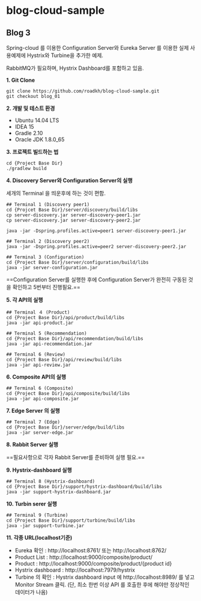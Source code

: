 # blog-cloud-sample

## Blog 3

Spring-cloud 를 이용한 Configuration Server와 Eureka Server 를 이용한 실제 사용예제에 Hystrix와 Turbine을 추가한 예제.

RabbitMQ가 필요하며, Hystrix Dashboard를 포함하고 있음.


**1. Git Clone**

```
git clone https://github.com/roadkh/blog-cloud-sample.git
git checkout blog_01
```

**2. 개발 및 테스트 환경**
- Ubuntu 14.04 LTS
- IDEA 15
- Gradle 2.10
- Oracle JDK 1.8.0_65

**3. 프로젝트 빌드하는 법**

```
cd {Project Base Dir} 
./gradlew build
```

**4. Discovery Server와 Configuration Server의 실행**

세개의 Terminal 을 띄운후에 하는 것이 편함.

```
## Terminal 1 (Discovery peer1)
cd {Projcet Base Dir}/server/discovery/build/libs
cp server-discovery.jar server-discovery-peer1.jar
cp server-discovery.jar server-discovery-peer2.jar

java -jar -Dspring.profiles.active=peer1 server-discovery-peer1.jar

## Terminal 2 (Discovery peer2)
java -jar -Dspring.profiles.active=peer2 server-discovery-peer2.jar

## Terminal 3 (Configuration)
cd {Project Base Dir}/server/configuration/build/libs
java -jar server-configuration.jar
```

==Configuration Server를 실행한 후에 Configuration Server가 완전히 구동된 것을 확인하고 5번부터 진행필요.==


**5. 각 API의 실행**

```
## Terminal ４ (Product)
cd {Project Base Dir}/api/product/build/libs
java -jar api-product.jar

## Terminal 5 (Recommendation)
cd {Project Base Dir}/api/recommendation/build/libs
java -jar api-recommendation.jar

## Terminal 6 (Review)
cd {Project Base Dir}/api/review/build/libs
java -jar api-review.jar
```

**6. Composite API의 실행**

```
## Terminal 6 (Composite)
cd {Project Base Dir}/api/composite/build/libs
java -jar api-composite.jar
```

**7. Edge Server 의 실행**

```
## Terminal 7 (Edge)
cd {Project Base Dir}/server/edge/build/libs
java -jar server-edge.jar
```

**8. Rabbit Server 실행**

==필요사항으로 각자 Rabbit Server를 준비하여 실행 필요.==


**9. Hystrix-dashboard 실행**

```
## Terminal 8 (Hystrix-dashboard)
cd {Project Base Dir}/support/hystrix-dashboard/build/libs
java -jar support-hystrix-dashboard.jar
```

**10. Turbin serer 실행**

```
## Terminal 9 (Turbine)
cd {Project Base Dir}/support/turbine/build/libs
java -jar support-turbine.jar
```

**11. 각종 URL(localhost기준)**

- Eureka 확인 : http://localhost:8761/ 또는 http://localhost:8762/
- Product List : http://localhost:9000/composite/product/
- Product : http://localhost:9000/composite/product/{product id}
- Hystrix dashboard : http://localhost:7979/hystrix
- Turbine 의 확인 : Hystrix dashboard input 에 http://localhost:8989/ 를 넣고 Monitor Stream 클릭. (단, 최소 한번 이상 API 를 호출한 후에 해야만 정상적인 데이터가 나옴)
